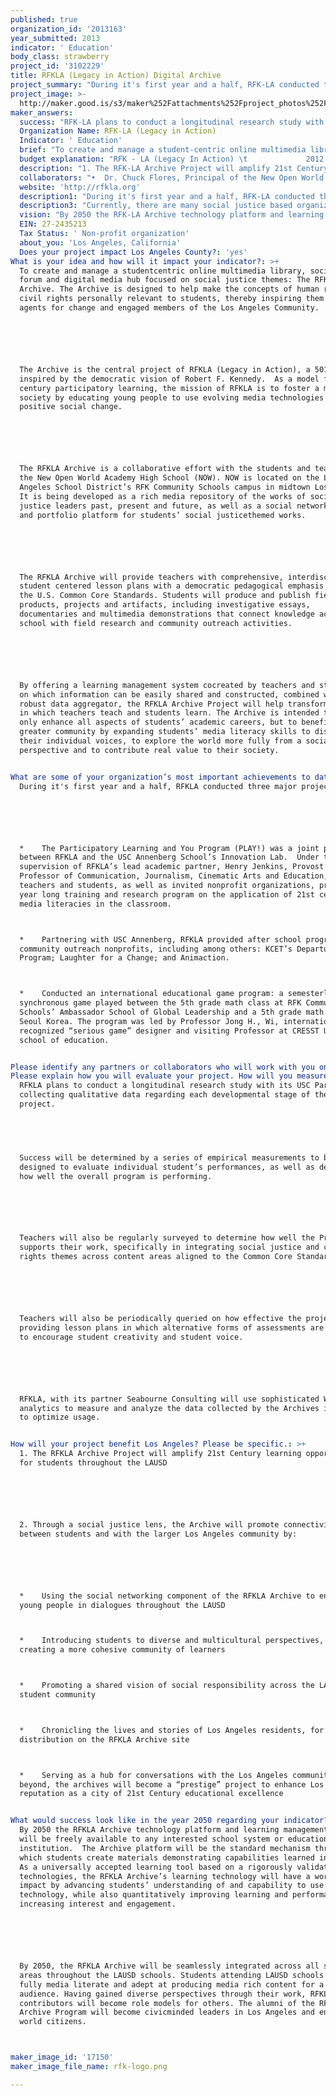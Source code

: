 ```yaml
---
published: true
organization_id: '2013163'
year_submitted: 2013
indicator: ' Education'
body_class: strawberry
project_id: '3102229'
title: RFKLA (Legacy in Action) Digital Archive
project_summary: "During it's first year and a half, RFK-LA conducted three major projects:\r\n\r\n•    The Participatory Learning and You Program (PLAY!) was a joint program between RFK-LA and the USC Annenberg School’s Innovation Lab.  Under the supervision of RFK-LA’s lead academic partner, Henry Jenkins, Provost’s Professor of Communication, Journalism, Cinematic Arts and Education, LAUSD teachers and students, as well as invited non-profit organizations, provided a year long training and research program on the application of 21st century new media literacies in the classroom. \r\n•    Partnering with USC Annenberg, RFK-LA provided after school programs with community outreach nonprofits, including among others: KCET’s Departures Program; Laughter for a Change; and Animaction.\r\n•    Conducted an international educational game program: a semester-long, synchronous game played between the 5th grade math class at RFK Community Schools’ Ambassador School of Global Leadership and a 5th grade math class in Seoul Korea. The program was led by Professor Jong H., Wi, internationally recognized “serious game” designer and visiting Professor at CRESST UCLA school of education. \r\n"
project_image: >-
  http://maker.good.is/s3/maker%252Fattachments%252Fproject_photos%252Fimages%252F17150%252Fdisplay%252Frfk-logo.png=c570x385
maker_answers:
  success: "RFK-LA plans to conduct a longitudinal research study with its USC Partners, collecting qualitative data regarding each developmental stage of the project.  \r\n \r\nSuccess will be determined by a series of empirical measurements to be designed to evaluate individual student’s performances, as well as determine how well the overall program is performing. \r\n\r\nTeachers will also be regularly surveyed to determine how well the Project supports their work, specifically in integrating social justice and civil rights themes across content areas aligned to the Common Core Standards. \r\n\r\nTeachers will also be periodically queried on how effective the project is in providing lesson plans in which alternative forms of assessments are utilized to encourage student creativity and student voice.\r\n\r\nRFK-LA, with its partner Seabourne Consulting will use sophisticated Web analytics to measure and analyze the data collected by the Archives in order to optimize usage.\r\n"
  Organization Name: RFK-LA (Legacy in Action)
  Indicator: ' Education'
  brief: "To create and manage a student-centric online multimedia library, social media forum and digital media hub focused on social justice themes: The RFK-LA Archive. The Archive is designed to help make the concepts of human rights and civil rights personally relevant to students, thereby inspiring them to become agents for change and engaged members of the Los Angeles Community.  \r\n\r\nThe Archive is the central project of RFK-LA (Legacy in Action), a 501(c)(3) inspired by the democratic vision of Robert F. Kennedy.  As a model for 21st century participatory learning, the mission of RFK-LA is to foster a more just society by educating young people to use evolving media technologies for positive social change. \r\n\r\nThe RFK-LA Archive is a collaborative effort with the students and teachers of the New Open World Academy High School (NOW). NOW is located on the Los Angeles School District’s RFK Community Schools campus in midtown Los Angeles. It is being developed as a rich media repository of the works of social justice leaders past, present and future, as well as a social networking site and portfolio platform for students’ social justice-themed works. \r\n\r\nThe RFK-LA Archive will provide teachers with comprehensive, inter-disciplinary student centered lesson plans with a democratic pedagogical emphasis linked to the U.S. Common Core Standards. Students will produce and publish field-related products, projects and artifacts, including investigative essays, documentaries and multimedia demonstrations that connect knowledge acquired in school with field research and community outreach activities. \r\n\r\nBy offering a learning management system co-created by teachers and students, on which information can be easily shared and constructed, combined with a robust data aggregator, the RFK-LA Archive Project will help transform the way in which teachers teach and students learn. The Archive is intended to not only enhance all aspects of students’ academic careers, but to benefit the greater community by expanding students’ media literacy skills to discover their individual voices, to explore the world more fully from a social justice perspective and to contribute real value to their society.\r\n"
  budget explanation: "RFK - LA (Legacy In Action) \t             2012 Actual\t      2013 Budget \r\nContributions Received \r\nFoundation/Trust Grants\t                     12,500.00 \t          63,500.00 \r\nIndividual Contributions\t                                   - \t                  10,000.00 \r\nContributed Revenue\t                           12,500.00 \t          73,500.00 \r\nTotal Unrestricted Revenue\t                   12,500.00 \t          73,500.00 \r\nProgram Expense\t                                     5,642.00 \t          38,600.00 \r\nDevelopment Expense\t                             4,120.00 \t            3,500.00 \r\nAdmin Expense\t                                                   -                       \t- \r\nTotal Operating Expense\t                       9,762.00 \t          42,100.00 \r\nNet unrestricted Income\t                       2,738.00             31,400.00 \r\nNet All Activities\t                                       2,738.00 \t          31,400.00 \r\n% Program Expense to Total Op Exp\t          58%                       92%\r\n% Administrative Expense to Total Op Exp   0%                          0%\r\n% Development Expense to Total Op Exp\t 42%                          8%\r\n\t                                                                 2012 Actual\t       2013 Budget \r\nProgram Expense \r\nSalary: 5 teachers@$45/hr x4 hrs/wk x 12 wk\t                  10,800.00 \r\nSalary: Program Assistant/Researcher \t268.00 \t            1,200.00 \r\nFees: Curriculum Advisers\t                                                    3,750.00 \r\nStudent Snacks\t                                        150.00 \t               150.00 \r\nTeacher Training Workshop (4 days/school year/3 per day) \r\nTrainer fees (x3@$300/6hr.day)\t                    -                              - \r\nTraining materials ($15/teacher/ws)     -\t                           - \r\nRental - space & parking\t                             -                             -\r\nSecurity (weekend/evening)\t                     -                             - \r\nMeals (breakfast, lunch, water)\t                     -                             - \r\nTotal - Teacher Training Workshop (LA County)\t- \t           - \r\nTeacher Training Workshop (national excl.LA)\t-                          - \r\nVideo Lab\t                                                              0\t         14,700.00  \r\nVideographer/Editor \t                                              0                   1,500.00 \r\nDigital Archive(\r\nWebsite/Portal Developer fees\t                5,224.00 \t    6,500.00 \r\nTotal - Program Expense\t                        5,642.00 \t  38,600.00 \r\nDevelopment Expense \r\nSpecial Events\t                                         3,170.00     2,500.00 \r\nGrant Writer\t                                                    500.00        500.00 \r\nMailing, Brochures, Postage\t                    450.00        500.00 \r\nTotal - Development Expense\t                  4,120.00     3,500.00 \r\nTotal Operating Expense\t                          9,762.00   42,100.00 \r\n\r\n\r\n\r\n\r\n"
  description: "1. The RFK-LA Archive Project will amplify 21st Century learning opportunities for students throughout the LAUSD\r\n\r\n2. Through a social justice lens, the Archive will promote connectivity between students and with the larger Los Angeles community by: \r\n\r\n•    Using the social networking component of the RFK-LA Archive to engage young people in dialogues throughout the LAUSD\r\n•    Introducing students to diverse and multicultural perspectives, thereby creating a more cohesive community of learners\r\n•    Promoting a shared vision of social responsibility across the LAUSD student community\r\n•    Chronicling the lives and stories of Los Angeles residents, for distribution on the RFK-LA Archive site\r\n•    Serving as a hub for conversations with the Los Angeles community and beyond, the archives will become a “prestige” project to enhance Los Angeles’ reputation as a city of 21st Century educational excellence \r\n"
  collaborators: "•  Dr. Chuck Flores, Principal of the New Open World Academy (K   thru 12) at the Robert \tF. Kennedy Community Schools\r\n•  Themistocles Sparangis, Ed.D., Chief Technology Director, Educational Technology, \r\n•  Dr. Lynne Goldfarb, Professor USC's Rossier School of Education.\r\n•  Mike Reich, President Seabourne Consulting (providers of information management tools and expertise)\r\n•  The JFK Library\r\n"
  website: 'http://rfkla.org'
  description1: "During it's first year and a half, RFK-LA conducted three major projects:\r\n\r\n•    The Participatory Learning and You Program (PLAY!) was a joint program between RFK-LA and the USC Annenberg School’s Innovation Lab.  Under the supervision of RFK-LA’s lead academic partner, Henry Jenkins, Provost’s Professor of Communication, Journalism, Cinematic Arts and Education, LAUSD teachers and students, as well as invited non-profit organizations, provided a year long training and research program on the application of 21st century new media literacies in the classroom. \r\n•    Partnering with USC Annenberg, RFK-LA provided after school programs with community outreach nonprofits, including among others: KCET’s Departures Program; Laughter for a Change; and Animaction.\r\n•    Conducted an international educational game program: a semester-long, synchronous game played between the 5th grade math class at RFK Community Schools’ Ambassador School of Global Leadership and a 5th grade math class in Seoul Korea. The program was led by Professor Jong H., Wi, internationally recognized “serious game” designer and visiting Professor at CRESST UCLA school of education. \r\n"
  description3: "Currently, there are many social justice based organizations (some purely educational, others with educational projects) including:  Facing History And Ourselves, iCivics, The Shoah Institute, The Southern Poverty Law Center, Teachers for Social Justice and the Robert F Kennedy Foundation’s “Speak Truth to Power” project.\r\n\r\nEach of these entities essentially operates in its own parallel sphere of influence. The Digital Archive Project has the potential to both include and coordinate the efforts of all these organizations by providing a cohesive and unifying digital media platform and data aggregating system for K-12 education, locally, nationally and internationally. \r\n\r\nThe RFK-LA Archive is in its development phase, consequently there are no working relationships with the above organizations. \r\n"
  vision: "By 2050 the RFK-LA Archive technology platform and learning management system will be freely available to any interested school system or educational institution.  The Archive platform will be the standard mechanism through which students create materials demonstrating capabilities learned in school. As a universally accepted learning tool based on a rigorously validated set of technologies, the RFK-LA Archive’s learning technology will have a world-wide impact by advancing students’ understanding of and capability to use technology, while also quantitatively improving learning and performance by increasing interest and engagement. \r\n\r\nBy 2050, the RFK-LA Archive will be seamlessly integrated across all subject areas throughout the LAUSD schools. Students attending LAUSD schools will be fully media literate and adept at producing media rich content for a global audience. Having gained diverse perspectives through their work, RFK-LA Archive contributors will become role models for others. The alumni of the RFK-LA Archive Program will become civic-minded leaders in Los Angeles and engaged world citizens.\r\n"
  EIN: 27-2435213
  Tax Status: ' Non-profit organization'
  about_you: 'Los Angeles, California'
  Does your project impact Los Angeles County?: 'yes'
What is your idea and how will it impact your indicator?: >+
  To create and manage a studentcentric online multimedia library, social media
  forum and digital media hub focused on social justice themes: The RFKLA
  Archive. The Archive is designed to help make the concepts of human rights and
  civil rights personally relevant to students, thereby inspiring them to become
  agents for change and engaged members of the Los Angeles Community.  






  The Archive is the central project of RFKLA (Legacy in Action), a 501(c)(3)
  inspired by the democratic vision of Robert F. Kennedy.  As a model for 21st
  century participatory learning, the mission of RFKLA is to foster a more just
  society by educating young people to use evolving media technologies for
  positive social change. 






  The RFKLA Archive is a collaborative effort with the students and teachers of
  the New Open World Academy High School (NOW). NOW is located on the Los
  Angeles School District’s RFK Community Schools campus in midtown Los Angeles.
  It is being developed as a rich media repository of the works of social
  justice leaders past, present and future, as well as a social networking site
  and portfolio platform for students’ social justicethemed works. 






  The RFKLA Archive will provide teachers with comprehensive, interdisciplinary
  student centered lesson plans with a democratic pedagogical emphasis linked to
  the U.S. Common Core Standards. Students will produce and publish fieldrelated
  products, projects and artifacts, including investigative essays,
  documentaries and multimedia demonstrations that connect knowledge acquired in
  school with field research and community outreach activities. 






  By offering a learning management system cocreated by teachers and students,
  on which information can be easily shared and constructed, combined with a
  robust data aggregator, the RFKLA Archive Project will help transform the way
  in which teachers teach and students learn. The Archive is intended to not
  only enhance all aspects of students’ academic careers, but to benefit the
  greater community by expanding students’ media literacy skills to discover
  their individual voices, to explore the world more fully from a social justice
  perspective and to contribute real value to their society.


What are some of your organization’s most important achievements to date?: >+
  During it's first year and a half, RFKLA conducted three major projects:






  *    The Participatory Learning and You Program (PLAY!) was a joint program
  between RFKLA and the USC Annenberg School’s Innovation Lab.  Under the
  supervision of RFKLA’s lead academic partner, Henry Jenkins, Provost’s
  Professor of Communication, Journalism, Cinematic Arts and Education, LAUSD
  teachers and students, as well as invited nonprofit organizations, provided a
  year long training and research program on the application of 21st century new
  media literacies in the classroom. 



  *    Partnering with USC Annenberg, RFKLA provided after school programs with
  community outreach nonprofits, including among others: KCET’s Departures
  Program; Laughter for a Change; and Animaction.



  *    Conducted an international educational game program: a semesterlong,
  synchronous game played between the 5th grade math class at RFK Community
  Schools’ Ambassador School of Global Leadership and a 5th grade math class in
  Seoul Korea. The program was led by Professor Jong H., Wi, internationally
  recognized “serious game” designer and visiting Professor at CRESST UCLA
  school of education. 


Please identify any partners or collaborators who will work with you on this project.: "*  Dr. Chuck Flores, Principal of the New Open World Academy (K   thru 12) at the Robert \tF. Kennedy Community Schools\n\n\n*  Themistocles Sparangis, Ed.D., Chief Technology Director, Educational Technology, \n\n\n*  Dr. Lynne Goldfarb, Professor USC's Rossier School of Education.\n\n\n*  Mike Reich, President Seabourne Consulting (providers of information management tools and expertise)\n\n\n*  The JFK Library\n\n\n"
Please explain how you will evaluate your project. How will you measure success?: >+
  RFKLA plans to conduct a longitudinal research study with its USC Partners,
  collecting qualitative data regarding each developmental stage of the
  project.  


   


  Success will be determined by a series of empirical measurements to be
  designed to evaluate individual student’s performances, as well as determine
  how well the overall program is performing. 






  Teachers will also be regularly surveyed to determine how well the Project
  supports their work, specifically in integrating social justice and civil
  rights themes across content areas aligned to the Common Core Standards. 






  Teachers will also be periodically queried on how effective the project is in
  providing lesson plans in which alternative forms of assessments are utilized
  to encourage student creativity and student voice.






  RFKLA, with its partner Seabourne Consulting will use sophisticated Web
  analytics to measure and analyze the data collected by the Archives in order
  to optimize usage.


How will your project benefit Los Angeles? Please be specific.: >+
  1. The RFKLA Archive Project will amplify 21st Century learning opportunities
  for students throughout the LAUSD






  2. Through a social justice lens, the Archive will promote connectivity
  between students and with the larger Los Angeles community by: 






  *    Using the social networking component of the RFKLA Archive to engage
  young people in dialogues throughout the LAUSD



  *    Introducing students to diverse and multicultural perspectives, thereby
  creating a more cohesive community of learners



  *    Promoting a shared vision of social responsibility across the LAUSD
  student community



  *    Chronicling the lives and stories of Los Angeles residents, for
  distribution on the RFKLA Archive site



  *    Serving as a hub for conversations with the Los Angeles community and
  beyond, the archives will become a “prestige” project to enhance Los Angeles’
  reputation as a city of 21st Century educational excellence 


What would success look like in the year 2050 regarding your indicator?: >+
  By 2050 the RFKLA Archive technology platform and learning management system
  will be freely available to any interested school system or educational
  institution.  The Archive platform will be the standard mechanism through
  which students create materials demonstrating capabilities learned in school.
  As a universally accepted learning tool based on a rigorously validated set of
  technologies, the RFKLA Archive’s learning technology will have a worldwide
  impact by advancing students’ understanding of and capability to use
  technology, while also quantitatively improving learning and performance by
  increasing interest and engagement. 






  By 2050, the RFKLA Archive will be seamlessly integrated across all subject
  areas throughout the LAUSD schools. Students attending LAUSD schools will be
  fully media literate and adept at producing media rich content for a global
  audience. Having gained diverse perspectives through their work, RFKLA Archive
  contributors will become role models for others. The alumni of the RFKLA
  Archive Program will become civicminded leaders in Los Angeles and engaged
  world citizens.



maker_image_id: '17150'
maker_image_file_name: rfk-logo.png

---
```

